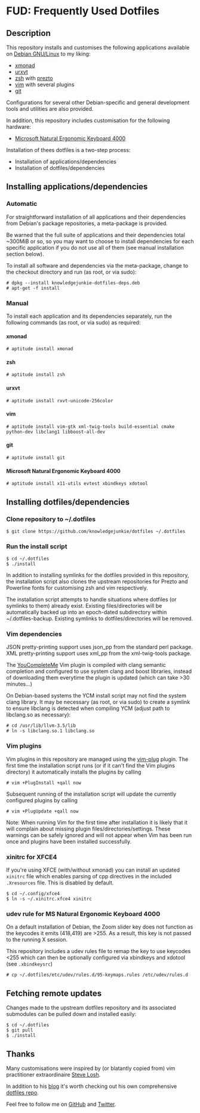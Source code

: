 # FUD: Frequently Used Dotfiles

## Description

This repository installs and customises the following applications available on
[Debian GNU/Linux][debian] to my liking:

- [xmonad][xmonad]
- [urxvt][urxvt]
- [zsh][zsh] with [prezto][prezto]
- [vim][vim] with several plugins
- [git][git]

Configurations for several other Debian-specific and general development tools
and utilities are also provided.

In addition, this repository includes customisation for the following hardware:

- [Microsoft Natural Ergonomic Keyboard 4000][ergo4000]

Installation of thees dotfiles is a two-step process:

- Installation of applications/dependencies
- Installation of dotfiles/dependencies


## Installing applications/dependencies

### Automatic

For straightforward installation of all applications and their dependencies
from Debian's package repositories, a meta-package is provided.

Be warned that the full suite of applications and their dependencies total
~300MiB or so, so you may want to choose to install dependencies for each
specific application if you do not use all of them (see manual installation
section below).

To install all software and dependencies via the meta-package, change to the
checkout directory and run (as root, or via sudo):

    # dpkg --install knowledgejunkie-dotfiles-deps.deb
    # apt-get -f install

### Manual

To install each application and its dependencies separately, run the following
commands (as root, or via sudo) as required:

#### xmonad

    # aptitude install xmonad

#### zsh

    # aptitude install zsh

#### urxvt

    # aptitude install rxvt-unicode-256color

#### vim

    # aptitude install vim-gtk xml-twig-tools build-essential cmake python-dev libclang1 libboost-all-dev

#### git

    # aptitude install git

#### Microsoft Natural Ergonomic Keyboard 4000

    # aptitude install x11-utils evtest xbindkeys xdotool


## Installing dotfiles/dependencies

### Clone repository to ~/.dotfiles

    $ git clone https://github.com/knowledgejunkie/dotfiles ~/.dotfiles

### Run the install script

    $ cd ~/.dotfiles
    $ ./install

In addition to installing symlinks for the dotfiles provided in this
repository, the installation script also clones the upstream repositories for
Prezto and Powerline fonts for customising zsh and vim respectively.

The installation script attempts to handle situations where dotfiles (or
symlinks to them) already exist. Existing files/directories will be
automatically backed up into an epoch-dated subdirectory within
~/.dotfiles-backup. Existing symlinks to dotfiles/directories will be removed.

### Vim dependencies

JSON pretty-printing support uses json\_pp from the standard perl package.
XML pretty-printing support uses xml\_pp from the xml-twig-tools package.

The [YouCompleteMe][ycm] Vim plugin is compiled with clang semantic completion
and configured to use system clang and boost libraries, instead of downloading
them everytime the plugin is updated (which can take >30 minutes...)

On Debian-based systems the YCM install script may not find the system clang
library. It may be necessary (as root, or via sudo) to create a symlink to
ensure libclang is detected when compiling YCM (adjust path to libclang.so as
necessary):

    # cd /usr/lib/llvm-3.5/lib
    # ln -s libclang.so.1 libclang.so

### Vim plugins

Vim plugins in this repository are managed using the [vim-plug][vim-plug]
plugin. The first time the installation script runs (or if it can't find the
Vim plugins directory) it automatically installs the plugins by calling

    # vim +PlugInstall +qall now

Subsequent running of the installation script will update the currently
configured plugins by calling

    # vim +PlugUpdate +qall now

Note: When running Vim for the first time after installation it is likely that
it will complain about missing plugin files/directories/settings. These
warnings can be safely ignored and will not appear when Vim has been run once
and plugins have been installed successfully.

### xinitrc for XFCE4

If you're using XFCE (with/without xmonad) you can install an updated `xinitrc`
file which enables parsing of cpp directives in the included `.Xresources`
file. This is disabled by default.

    $ cd ~/.config/xfce4
    $ ln -s ~/.xinitrc.xfce4 xinitrc

### udev rule for MS Natural Ergonomic Keyboard 4000

On a default installation of Debian, the Zoom slider key does not function as
the keycodes it emits (418,419) are >255. As a result, this key is not
passed to the running X session.

This repository includes a udev rules file to remap the key to use keycodes
<255 which can then be optionally configured via xbindkeys and xdotool
(see `.xbindkeysrc`)

    # cp ~/.dotfiles/etc/udev/rules.d/95-keymaps.rules /etc/udev/rules.d


## Fetching remote updates

Changes made to the upstream dotfiles repository and its associated submodules
can be pulled down and installed easily:

    $ cd ~/.dotfiles
    $ git pull
    $ ./install


## Thanks

Many customisations were inspired by (or blatantly copied from) vim
practitioner extraordinaire [Steve Losh][sjl-blog].

In addition to his [blog][sjl-blog] it's worth checking out his own
comprehensive [dotfiles repo][sjl-dotfiles].

Feel free to follow me on [GitHub][nm-github] and [Twitter][nm-twitter].

[debian]: http://www.debian.org/
[xmonad]: http://xmonad.org/
[zsh]: http://zsh.sourceforge.net/
[prezto]: https://github.com/sorin-ionescu/prezto
[urxvt]: http://software.schmorp.de/pkg/rxvt-unicode.html
[vim]: http://www.vim.org/
[vim-plug]: https://github.com/junegunn/vim-plug
[ycm]: https://github.com/Valloric/YouCompleteMe
[git]: http://git-scm.com/
[ergo4000]: http://www.microsoft.com/hardware/en-us/p/natural-ergonomic-keyboard-4000
[sjl-blog]: http://stevelosh.com/
[sjl-dotfiles]: http://bitbucket.org/sjl/dotfiles
[sjl-twitter]: http://twitter.com/dotvimrc
[nm-github]: https://github.com/knowledgejunkie
[nm-twitter]: http://twitter.com/nickmorrott
